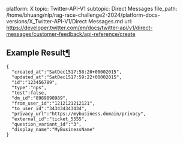 platform: X
topic: Twitter-API-V1
subtopic: Direct Messages
file_path: /home/bhuang/nlp/rag-race-challenge2-2024/platform-docs-versions/X_Twitter-API-V1/Direct Messages.md
url: https://developer.twitter.com/en/docs/twitter-api/v1/direct-messages/customer-feedback/api-reference/create

## Example Result[¶](#example-result "Permalink to this headline")

    {
      "created_at":"SatDec1517:58:20+00002015",
      "updated_at":"SatDec1517:59:22+00002015",
      "id":"123456789",
      "type":"nps",
      "test":false,
      "dm_id":"8989898989",
      "from_user_id":"1212121212121",
      "to_user_id":"343434343434",
      "privacy_url":"https://my­business.domain/privacy",
      "external_id":"ticket_5555",
      "question_variant_id":"3",
      "display_name":"MyBusinessName"
    }